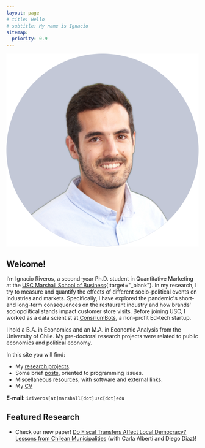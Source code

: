 ```yaml
---
layout: page
# title: Hello
# subtitle: My name is Ignacio
sitemap:
  priority: 0.9
---
```


<img src="/assets/images/profile-pic-1.png" id="about-img">

## Welcome!
I’m Ignacio Riveros, a second-year Ph.D. student in Quantitative Marketing at the [USC Marshall School of Business](https://www.marshall.usc.edu){:target="_blank"}. In my research, I try to measure and quantify the effects of different socio-political events on industries and markets. Specifically, I have explored the pandemic's short- and long-term consequences on the restaurant industry and how brands' sociopolitical stands impact customer store visits. Before joining USC, I worked as a data scientist at [ConsiliumBots](https://www.consiliumbots.com/), a non-profit Ed-tech startup. 

I hold a B.A. in Economics and an M.A. in Economic Analysis from the University of Chile. My pre-doctoral research projects were related to public economics and political economy.

<!-- Descripción sobre mis research interests -->

In this site you will find: 
- My [research projects]({{site.baseurl}}/research). 
- Some brief [posts]({{site.baseurl}}/posts), oriented to programming issues. 
- Miscellaneous [resources]({{site.baseurl}}/resources), with software and external links.
- My [CV](https://www.dropbox.com/s/aoyp715zbvr7yya/CV_2.pdf?dl=0)

**E-mail**: `iriveros[at]marshall[dot]usc[dot]edu`

## Featured Research
- Check our new paper! [Do Fiscal Transfers Affect Local Democracy? Lessons from Chilean Municipalities]({{site.baseurl}}/research) (with Carla Alberti and Diego Diaz)!
